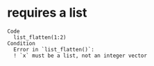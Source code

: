 # requires a list

    Code
      list_flatten(1:2)
    Condition
      Error in `list_flatten()`:
      ! `x` must be a list, not an integer vector

